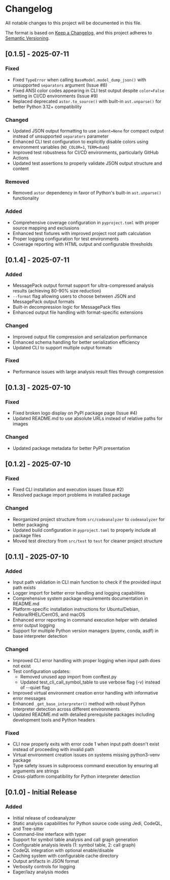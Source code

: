 # Changelog

All notable changes to this project will be documented in this file.

The format is based on [Keep a Changelog](https://keepachangelog.com/en/1.0.0/),
and this project adheres to [Semantic Versioning](https://semver.org/spec/v2.0.0.html).

## [0.1.5] - 2025-07-11

### Fixed
- Fixed `TypeError` when calling `BaseModel.model_dump_json()` with unsupported `separators` argument (Issue #8)
- Fixed ANSI color codes appearing in CLI test output despite `color=False` setting in CI/CD environments (Issue #9)
- Replaced deprecated `astor.to_source()` with built-in `ast.unparse()` for better Python 3.12+ compatibility

### Changed
- Updated JSON output formatting to use `indent=None` for compact output instead of unsupported `separators` parameter
- Enhanced CLI test configuration to explicitly disable colors using environment variables (`NO_COLOR=1`, `TERM=dumb`)
- Improved test robustness for CI/CD environments, particularly GitHub Actions
- Updated test assertions to properly validate JSON output structure and content

### Removed
- Removed `astor` dependency in favor of Python's built-in `ast.unparse()` functionality

### Added
- Comprehensive coverage configuration in `pyproject.toml` with proper source mapping and exclusions
- Enhanced test fixtures with improved project root path calculation
- Proper logging configuration for test environments
- Coverage reporting with HTML output and configurable thresholds

## [0.1.4] - 2025-07-11

### Added
- MessagePack output format support for ultra-compressed analysis results (achieving 80-90% size reduction)
- `--format` flag allowing users to choose between JSON and MessagePack output formats
- Built-in decompression logic for MessagePack files
- Enhanced output file handling with format-specific extensions

### Changed
- Improved output file compression and serialization performance
- Enhanced schema handling for better serialization efficiency
- Updated CLI to support multiple output formats

### Fixed
- Performance issues with large analysis result files through compression

## [0.1.3] - 2025-07-10

### Fixed
- Fixed broken logo display on PyPI package page (Issue #4)
- Updated README.md to use absolute URLs instead of relative paths for images

### Changed
- Updated package metadata for better PyPI presentation

## [0.1.2] - 2025-07-10

### Fixed
- Fixed CLI installation and execution issues (Issue #2)
- Resolved package import problems in installed package

### Changed
- Reorganized project structure from `src/codeanalyzer` to `codeanalyzer` for better packaging
- Updated build configuration in `pyproject.toml` to properly include all package files
- Moved test directory from `src/test` to `test` for cleaner project structure

## [0.1.1] - 2025-07-10

### Added
- Input path validation in CLI main function to check if the provided input path exists
- Logger import for better error handling and logging capabilities
- Comprehensive system package requirements documentation in README.md
- Platform-specific installation instructions for Ubuntu/Debian, Fedora/RHEL/CentOS, and macOS
- Enhanced error reporting in command execution helper with detailed error output logging
- Support for multiple Python version managers (pyenv, conda, asdf) in base interpreter detection

### Changed
- Improved CLI error handling with proper logging when input path does not exist
- Test configuration updates:
  - Removed unused app import from conftest.py
  - Updated test_cli_call_symbol_table to use verbose flag (-v) instead of --quiet flag
- Improved virtual environment creation error handling with informative error messages
- Enhanced `_get_base_interpreter()` method with robust Python interpreter detection across different environments
- Updated README.md with detailed prerequisite packages including development tools and Python headers

### Fixed
- CLI now properly exits with error code 1 when input path doesn't exist instead of proceeding with invalid path
- Virtual environment creation issues on systems missing python3-venv package
- Type safety issues in subprocess command execution by ensuring all arguments are strings
- Cross-platform compatibility for Python interpreter detection

## [0.1.0] - Initial Release

### Added
- Initial release of codeanalyzer
- Static analysis capabilities for Python source code using Jedi, CodeQL, and Tree-sitter
- Command-line interface with typer
- Support for symbol table analysis and call graph generation
- Configurable analysis levels (1: symbol table, 2: call graph)
- CodeQL integration with optional enable/disable
- Caching system with configurable cache directory
- Output artifacts in JSON format
- Verbosity controls for logging
- Eager/lazy analysis modes
